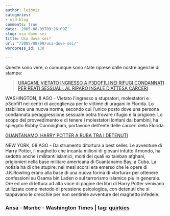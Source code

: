 ```yaml
---
author: leibniz
categories:
- old-blog
comments: true
date: '2005-08-09T09:26:09Z'
slug: usa-dove-sei
title: Usa dove sei?
url: "/2005/08/09/usa-dove-sei/"
wordpress_id: 138

---
```

Queste sono vere, o comunque sono state riprese dalle nostre agenzie di
stampa:

> [URAGANI, VIETATO INGRESSO A P3DOF1LI NEI RIFUGI CONDANNATI PER
REATI SESSUALI. AL RIPARO INSALE D'ATTESA CARCERI](https://www.msnbc.msn.com/id/8862327/)  

WASHINGTON, 8
AGO - Vietato l'ingresso a stupratori, molestatori e p3dofil1 nei centri
di accoglienza per le vittime di uragani in Florida. Lo stabilisce una
nuova norma, secondo cui l'unico posto dove una persona condannata
peraggressione sessuale potra trovare rifugio e la prigione.  Lo
scopo del provvedimento e di tenere i molestatori lontani dai bambini,
ha spiegato Robby Cunningham, portavoce dell'ente delle carceri della
Florida.


[
GUANTANAMO, HARRY POTTER A RUBA TRA I
DETENUTI](https://washtimes.com/national/20050808-121804-4322r.htm)  

NEW YORK, 08 AGO - Da strumento ditortura a best
seller. Le avventure di Harry Potter, il maghetto che incanta milioni
di giovani intutto il mondo, ha sedotto anche i militanti islamici,
molti dei quali ex taleban afghani, prigionieri nella base militare
americana di Guantanamo Bay, a Cuba. La notizia ha di che stupire:
nei mesi scorsi era emerso che le opere di J.K.Rowling erano alla base
di una nuova forma di «tortura» per ottenere confessioni su Osama bin
Laden o sul terrorismo islamico piu in generale. Ore ed ore di
lettura ad alta voce di pagine dei libri di Harry Potter venivano
utilizzate come metodo di pressione psicologica, con detenuti che si
tappavano le orecchie per non sentirele avventure del maghetto
infedele.




### Ansa - Msnbc - Washington Times |  tag: [quirkies](https://www.technorati.com/tags/quirkies)

